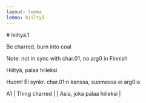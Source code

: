 ```yaml
---
layout: lemma
lemma: hiiltyä
---
```


<div class="sense">
# <span class="sensename">hiiltyä.1</span>

<span class="description">Be charred, burn into coal</span>

Note: not in sync with char.01, no arg0 in Finnish

<span class="description">Hiiltyä, palaa hiileksi</span>

Huom! Ei synkr. char.01:n kanssa, suomessa ei arg0:a

A1 | Thing charred |   | Asia, joka palaa hiileksi |  

</div>

